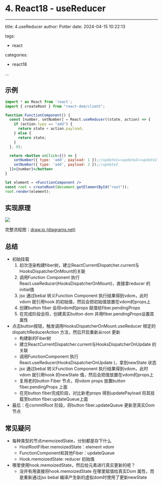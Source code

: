 # 4. React18 - useReducer

---

title: 4.useReducer
author: Potter
date: 2024-04-15 10:22:13

tags:

- react

categories:

- react18

...

## 示例

```jsx
import * as React from 'react';
import { createRoot } from "react-dom/client";

function FunctionComponent() {
  const [number, setNumber] = React.useReducer((state, action) => {
    if (action.type == "add") {
      return state + action.payload;
    } else {
      return state;
    }
  }, 0);

  return <button onClick={() => {
    setNumber({ type: 'add', payload: 1 });//update1=>update2=>update1
    setNumber({ type: 'add', payload: 2 });//update2
  }}>{number}</button>
}

let element = <FunctionComponent />
const root = createRoot(document.getElementById("root"));
root.render(element);
```

## 实现原理

![](https://cdn.jsdelivr.net/gh/yxw007/BlogPicBed@master//img/20240410182947.svg)

完整流程图：[draw.io (diagrams.net)](https://app.diagrams.net/#G16Kjv05HiqfSzPxsqYDot4-oii-eSWHQr)

## 总结

- 初始挂载
    1. 初次渲染构建fiber树，建立ReactCurrentDispatcher.current与HooksDispatcherOnMount的关联
    2. 调用Function Component 执行React.useReducer(HooksDispatcherOnMount)，直接拿reducer 的initial值
    3. jsx 通过bebal 转义Function Component 执行结果得到vdom，此时vdom 就引用hook 的初始值，然后会把初始值放置在vdom的props上
    4. 创建button fiber 会将vdom的props 赋值给fiber.pendingProps
    5. 在完成阶段会将，创建真实button dom 并用fiber.pendingProps设置其属性
- 点击button按钮，触发调用HooksDispatcherOnMount.useReducer 绑定的dispatchReducerAction 方法，然后开启重新从root 更新
  - 构建新的Fiber树
  - 建立ReactCurrentDispatcher.current与HooksDispatcherOnUpdate 的关联
  - 调用FunctionComponent 执行React.useReducer(HooksDispatcherOnUpdate )，拿到newState 状态
  - jsx 通过bebal 转义Function Component 执行结果得到vdom，此时vdom 就引用hook 的newState 值，然后会把值放置在vdom的props上
  - 复用老的button Fiber 节点，将vdom props 放置button fiber.pendingProps 上面
  - 在完button fiber完成阶段，对比新老props 得到updatePayload 将其挂载至button fiber.updateQueue上面
- 最后：在commitRoot 阶段，将button fiber.updateQueue 更新至真实Dom节点

## 常见疑问

- 每种类型的节点memoizedState，分别都是存下什么
  - HostRootFilber.memoizedState：element vdom
  - FunctionComponent和其他Fiber：updateQueue
  - Hook.memoizedState: reducer 初始值
- 哪里使用hook.memoizedState，然后给元素进行真实更新的呢？
  - 没并有用直接将hook.memoizedState 在哪里赋值给真实Dom 属性，而是重新通过jsx bebal 编译产生新的虚拟dom时使用了更新newState

